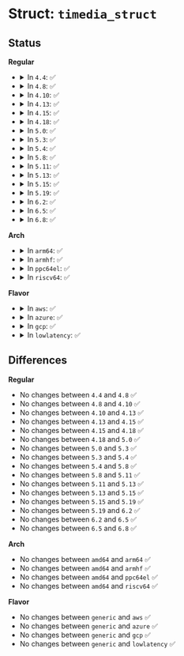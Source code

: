 # Struct: <code>timedia_struct</code>

## Status
<b>Regular</b>
<ul>
<li>
<details>
<summary>In <code>4.4</code>: ✅</summary>

```c
struct timedia_struct {
    int num;
    const short unsigned int *ids;
};
```
</details>
</li>
<li>
<details>
<summary>In <code>4.8</code>: ✅</summary>

```c
struct timedia_struct {
    int num;
    const short unsigned int *ids;
};
```
</details>
</li>
<li>
<details>
<summary>In <code>4.10</code>: ✅</summary>

```c
struct timedia_struct {
    int num;
    const short unsigned int *ids;
};
```
</details>
</li>
<li>
<details>
<summary>In <code>4.13</code>: ✅</summary>

```c
struct timedia_struct {
    int num;
    const short unsigned int *ids;
};
```
</details>
</li>
<li>
<details>
<summary>In <code>4.15</code>: ✅</summary>

```c
struct timedia_struct {
    int num;
    const short unsigned int *ids;
};
```
</details>
</li>
<li>
<details>
<summary>In <code>4.18</code>: ✅</summary>

```c
struct timedia_struct {
    int num;
    const short unsigned int *ids;
};
```
</details>
</li>
<li>
<details>
<summary>In <code>5.0</code>: ✅</summary>

```c
struct timedia_struct {
    int num;
    const short unsigned int *ids;
};
```
</details>
</li>
<li>
<details>
<summary>In <code>5.3</code>: ✅</summary>

```c
struct timedia_struct {
    int num;
    const short unsigned int *ids;
};
```
</details>
</li>
<li>
<details>
<summary>In <code>5.4</code>: ✅</summary>

```c
struct timedia_struct {
    int num;
    const short unsigned int *ids;
};
```
</details>
</li>
<li>
<details>
<summary>In <code>5.8</code>: ✅</summary>

```c
struct timedia_struct {
    int num;
    const short unsigned int *ids;
};
```
</details>
</li>
<li>
<details>
<summary>In <code>5.11</code>: ✅</summary>

```c
struct timedia_struct {
    int num;
    const short unsigned int *ids;
};
```
</details>
</li>
<li>
<details>
<summary>In <code>5.13</code>: ✅</summary>

```c
struct timedia_struct {
    int num;
    const short unsigned int *ids;
};
```
</details>
</li>
<li>
<details>
<summary>In <code>5.15</code>: ✅</summary>

```c
struct timedia_struct {
    int num;
    const short unsigned int *ids;
};
```
</details>
</li>
<li>
<details>
<summary>In <code>5.19</code>: ✅</summary>

```c
struct timedia_struct {
    int num;
    const short unsigned int *ids;
};
```
</details>
</li>
<li>
<details>
<summary>In <code>6.2</code>: ✅</summary>

```c
struct timedia_struct {
    int num;
    const short unsigned int *ids;
};
```
</details>
</li>
<li>
<details>
<summary>In <code>6.5</code>: ✅</summary>

```c
struct timedia_struct {
    int num;
    const short unsigned int *ids;
};
```
</details>
</li>
<li>
<details>
<summary>In <code>6.8</code>: ✅</summary>

```c
struct timedia_struct {
    int num;
    const short unsigned int *ids;
};
```
</details>
</li>
</ul>
<b>Arch</b>
<ul>
<li>
<details>
<summary>In <code>arm64</code>: ✅</summary>

```c
struct timedia_struct {
    int num;
    const short unsigned int *ids;
};
```
</details>
</li>
<li>
<details>
<summary>In <code>armhf</code>: ✅</summary>

```c
struct timedia_struct {
    int num;
    const short unsigned int *ids;
};
```
</details>
</li>
<li>
<details>
<summary>In <code>ppc64el</code>: ✅</summary>

```c
struct timedia_struct {
    int num;
    const short unsigned int *ids;
};
```
</details>
</li>
<li>
<details>
<summary>In <code>riscv64</code>: ✅</summary>

```c
struct timedia_struct {
    int num;
    const short unsigned int *ids;
};
```
</details>
</li>
</ul>
<b>Flavor</b>
<ul>
<li>
<details>
<summary>In <code>aws</code>: ✅</summary>

```c
struct timedia_struct {
    int num;
    const short unsigned int *ids;
};
```
</details>
</li>
<li>
<details>
<summary>In <code>azure</code>: ✅</summary>

```c
struct timedia_struct {
    int num;
    const short unsigned int *ids;
};
```
</details>
</li>
<li>
<details>
<summary>In <code>gcp</code>: ✅</summary>

```c
struct timedia_struct {
    int num;
    const short unsigned int *ids;
};
```
</details>
</li>
<li>
<details>
<summary>In <code>lowlatency</code>: ✅</summary>

```c
struct timedia_struct {
    int num;
    const short unsigned int *ids;
};
```
</details>
</li>
</ul>

## Differences
<b>Regular</b>
<ul>
<li>
No changes between <code>4.4</code> and <code>4.8</code> ✅
</li>
<li>
No changes between <code>4.8</code> and <code>4.10</code> ✅
</li>
<li>
No changes between <code>4.10</code> and <code>4.13</code> ✅
</li>
<li>
No changes between <code>4.13</code> and <code>4.15</code> ✅
</li>
<li>
No changes between <code>4.15</code> and <code>4.18</code> ✅
</li>
<li>
No changes between <code>4.18</code> and <code>5.0</code> ✅
</li>
<li>
No changes between <code>5.0</code> and <code>5.3</code> ✅
</li>
<li>
No changes between <code>5.3</code> and <code>5.4</code> ✅
</li>
<li>
No changes between <code>5.4</code> and <code>5.8</code> ✅
</li>
<li>
No changes between <code>5.8</code> and <code>5.11</code> ✅
</li>
<li>
No changes between <code>5.11</code> and <code>5.13</code> ✅
</li>
<li>
No changes between <code>5.13</code> and <code>5.15</code> ✅
</li>
<li>
No changes between <code>5.15</code> and <code>5.19</code> ✅
</li>
<li>
No changes between <code>5.19</code> and <code>6.2</code> ✅
</li>
<li>
No changes between <code>6.2</code> and <code>6.5</code> ✅
</li>
<li>
No changes between <code>6.5</code> and <code>6.8</code> ✅
</li>
</ul>
<b>Arch</b>
<ul>
<li>
No changes between <code>amd64</code> and <code>arm64</code> ✅
</li>
<li>
No changes between <code>amd64</code> and <code>armhf</code> ✅
</li>
<li>
No changes between <code>amd64</code> and <code>ppc64el</code> ✅
</li>
<li>
No changes between <code>amd64</code> and <code>riscv64</code> ✅
</li>
</ul>
<b>Flavor</b>
<ul>
<li>
No changes between <code>generic</code> and <code>aws</code> ✅
</li>
<li>
No changes between <code>generic</code> and <code>azure</code> ✅
</li>
<li>
No changes between <code>generic</code> and <code>gcp</code> ✅
</li>
<li>
No changes between <code>generic</code> and <code>lowlatency</code> ✅
</li>
</ul>
